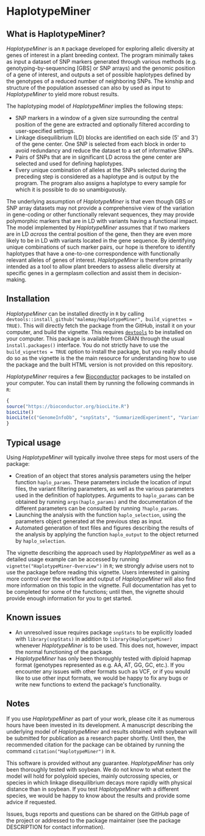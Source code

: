 # HaplotypeMiner

## What is HaplotypeMiner?

*HaplotypeMiner* is an `R` package developed for exploring allelic diversity at genes of interest in a plant breeding context. The program minimally takes as input a dataset of SNP markers generated through various methods (e.g. genotyping-by-sequencing [GBS] or SNP arrays) and the genomic position of a gene of interest, and outputs a set of possible haplotypes defined by the genotypes of a reduced number of neighboring SNPs. The kinship and structure of the population assessed can also by used as input to *HaplotypeMiner* to yield more robust results.

The haplotyping model of *HaplotypeMiner* implies the following steps:
- SNP markers in a window of a given size surrounding the central position of the gene are extracted and optionally filtered according to user-specified settings.
- Linkage disequilibrium (LD) blocks are identified on each side (5' and 3') of the gene center. One SNP is selected from each block in order to avoid redundancy and reduce the dataset to a set of informative SNPs.
- Pairs of SNPs that are in significant LD across the gene center are selected and used for defining haplotypes.
- Every unique combination of alleles at the SNPs selected during the preceding step is considered as a haplotype and is output by the program. The program also assigns a haplotype to every sample for which it is possible to do so unambiguously.

The underlying assumption of *HaplotypeMiner* is that even though GBS or SNP array datasets may not provide a comprehensive view of the variation in gene-coding or other functionally relevant sequences, they may provide polymorphic markers that are in LD with variants having a functional impact. The model implemented by *HaplotypeMiner* assumes that if two markers are in LD *across* the central position of the gene, then they are even more likely to be in LD with variants located in the gene sequence. By identifying unique combinations of such marker pairs, our hope is therefore to identify haplotypes that have a one-to-one correspondence with functionally relevant alleles of genes of interest. *HaplotypeMiner* is therefore primarily intended as a tool to allow plant breeders to assess allelic diversity at specific genes in a germplasm collection and assist them in decision-making.

## Installation

*HaplotypeMiner* can be installed directly in `R` by calling `devtools::install_github("malemay/HaplotypeMiner", build_vignettes = TRUE)`. This will directly fetch the package from the GitHub, install it on your computer, and build the vignette. This requires  [`devtools`](https://cran.r-project.org/web/packages/devtools/index.html) to be installed on your computer. This package is available from CRAN through the usual `ìnstall.packages()` interface. You do not strictly have to use the `build_vignettes = TRUE` option to install the package, but you really should do so as the vignette is the the main resource for understanding how to use the package and the built HTML version is not provided on this repository.

*HaplotypeMiner* requires a few [Bioconductor](https://www.bioconductor.org/) packages to be installed on your computer. You can install them by running the following commands in `R`:

```r
{
source("https://bioconductor.org/biocLite.R")
biocLite()
biocLite(c("GenomeInfoDb", "snpStats", "SummarizedExperiment", "VariantAnnotation"))
}
```

## Typical usage

Using *HaplotypeMiner* will typically involve three steps for most users of the package:

* Creation of an object that stores analysis parameters using the helper function `haplo_params`. These parameters include the location of input files, the variant filtering parameters, as well as the various parameters used in the definition of haplotypes. Arguments to `haplo_params` can be obtained by running `args(haplo_params)` and the documentation of the different parameters can be consulted by running `?haplo_params`.
* Launching the analysis with the function `haplo_selection`, using the parameters object generated at the previous step as input.
* Automated generation of text files and figures describing the results of the analysis by applying the function `haplo_output` to the object returned by `haplo_selection`.

The vignette describing the approach used by *HaplotypeMiner* as well as a detailed usage example can be accessed by running `vignette("HaplotypeMiner-Overview")` in `R`; we strongly advise users not to use the package before reading this vignette. Users interested in gaining more control over the workflow and output of *HaplotypeMiner* will also find more information on this topic in the vignette. Full documentation has yet to be completed for some of the functions; until then, the vignette should provide enough information for you to get started.

## Known issues
* An unresolved issue requires package `snpStats` to be explicitly loaded with `library(snpStats)` in addition to `library(HaplotypeMiner)` whenever *HaplotypeMiner* is to be used. This does not, however, impact the normal functioning of the package.
* *HaplotypeMiner* has only been thoroughly tested with diploid hapmap format (genotypes represented as e.g. AA, AT, GG, GC, etc.). If you encounter any issues with other formats such as VCF, or if you would like to use other input formats, we would be happy to fix any bugs or write new functions to extend the package's functionality.

## Notes

If you use *HaplotypeMiner* as part of your work, please cite it as numerous hours have been invested in its development. A manuscript describing the underlying model of *HaplotypeMiner* and results obtained with soybean will be submitted for publication as a research paper shortly. Until then, the recommended citation for the package can be obtained by running the command `citation("HaplotypeMiner")` in `R`.

This software is provided without any guarantee. *HaplotypeMiner* has only been thoroughly tested with soybean. We do not know to what extent the model will hold for polyploid species, mainly outcrossing species, or species in which linkage disequilibrium decays more rapidly with physical distance than in soybean. If you test *HaplotypeMiner* with a different species, we would be happy to know about the results and provide some advice if requested.

Issues, bugs reports and questions can be shared on the GitHub page of the project or addressed to the package maintainer (see the package DESCRIPTION for contact information).

